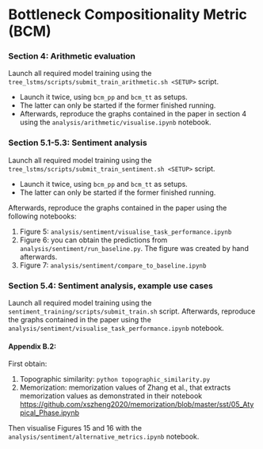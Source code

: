 # Bottleneck Compositionality Metric (BCM)

### Section 4: Arithmetic evaluation

Launch all required model training using the `tree_lstms/scripts/submit_train_arithmetic.sh <SETUP>` script.
- Launch it twice, using `bcm_pp` and `bcm_tt` as setups.
- The latter can only be started if the former finished running.
- Afterwards, reproduce the graphs contained in the paper in section 4 using the `analysis/arithmetic/visualise.ipynb` notebook.

### Section 5.1-5.3: Sentiment analysis

Launch all required model training using the `tree_lstms/scripts/submit_train_sentiment.sh <SETUP>` script.
- Launch it twice, using `bcm_pp` and `bcm_tt` as setups.
- The latter can only be started if the former finished running.

Afterwards, reproduce the graphs contained in the paper using the following notebooks:
1. Figure 5: `analysis/sentiment/visualise_task_performance.ipynb`
2. Figure 6: you can obtain the predictions from `analysis/sentiment/run_baseline.py`. The figure was created by hand afterwards.
3. Figure 7: `analysis/sentiment/compare_to_baseline.ipynb`

### Section 5.4: Sentiment analysis, example use cases

Launch all required model training using the `sentiment_training/scripts/submit_train.sh` script.
Afterwards, reproduce the graphs contained in the paper using the `analysis/sentiment/visualise_task_performance.ipynb` notebook.

#### Appendix B.2:
First obtain:
1. Topographic similarity: `python topographic_similarity.py`
2. Memorization: memorization values of Zhang et al., that extracts memorization values as demonstrated in their notebook https://github.com/xszheng2020/memorization/blob/master/sst/05_Atypical_Phase.ipynb

Then visualise Figures 15 and 16 with the `analysis/sentiment/alternative_metrics.ipynb` notebook.
